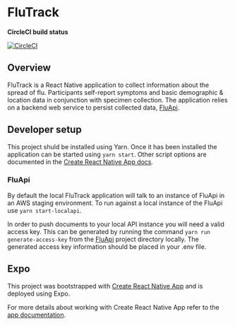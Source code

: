 # FluTrack

**CircleCI build status**

[![CircleCI](https://circleci.com/gh/AudereNow/audere.svg?style=svg&circle-token=c97dd3b896e5aceacec319919414658655db7037)](https://circleci.com/gh/AudereNow/audere)

## Overview

FluTrack is a React Native application to collect information about the spread of flu. Participants self-report symptoms and basic demographic & location data in conjunction with specimen collection. The application relies on a backend web service to persist collected data, [FluApi](https://github.com/AudereNow/audere/tree/master/FluApi).

## Developer setup

This project shuld be installed using Yarn. Once it has been installed the application can be started using `yarn start`. Other script options are documented in the [Create React Native App docs](https://github.com/AudereNow/audere/blob/master/FluTrack/APP.md).

### FluApi

By default the local FluTrack application will talk to an instance of FluApi in an AWS staging environment. To run against a local instance of the FluApi use `yarn start-localapi`.

In order to push documents to your local API instance you will need a valid access key. This can be generated by running the command `yarn run generate-access-key` from the [FluApi](https://github.com/AudereNow/audere/tree/master/FluApi) project directory locally. The generated access key information should be placed in your .env file.

## Expo

This project was bootstrapped with [Create React Native App](https://github.com/react-community/create-react-native-app) and is deployed using Expo.

For more details about working with Create React Native App refer to the [app documentation](https://github.com/AudereNow/audere/blob/master/FluTrack/APP.md).
